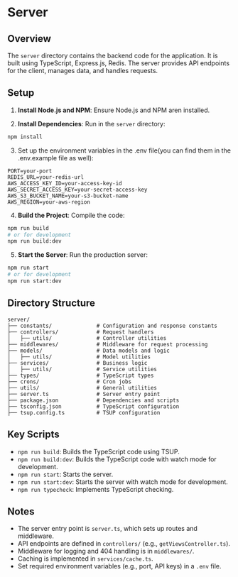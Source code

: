 # Server


## Overview

The `server` directory contains the backend code for the application. It is built using TypeScript, Express.js, Redis. The server provides API endpoints for the client, manages data, and handles requests.


## Setup

1. **Install Node.js and NPM**: Ensure Node.js and NPM aren installed. 

2. **Install Dependencies**: Run in the `server` directory:

```bash
npm install
```

3. Set up the environment variables in the .env file(you can find them in the .env.example file as well):
  
```
PORT=your-port
REDIS_URL=your-redis-url
AWS_ACCESS_KEY_ID=your-access-key-id
AWS_SECRET_ACCESS_KEY=your-secret-access-key
AWS_S3_BUCKET_NAME=your-s3-bucket-name
AWS_REGION=your-aws-region
```

4. **Build the Project**: Compile the code:

```bash
npm run build
# or for development
npm run build:dev
```

5. **Start the Server**: Run the production server:

```bash
npm run start
# or for development
npm run start:dev
```

## Directory Structure

```
server/
├── constants/              # Configuration and response constants
├── controllers/            # Request handlers
│   ├── utils/              # Controller utilities
├── middlewares/            # Middleware for request processing
├── models/                 # Data models and logic
│   ├── utils/              # Model utilities
├── services/               # Business logic
│   ├── utils/              # Service utilities
├── types/                  # TypeScript types
├── crons/                  # Cron jobs
├── utils/                  # General utilities
├── server.ts               # Server entry point
├── package.json            # Dependencies and scripts
├── tsconfig.json           # TypeScript configuration
├── tsup.config.ts          # TSUP configuration
```


## Key Scripts

- `npm run build`: Builds the TypeScript code using TSUP.
- `npm run build:dev`: Builds the TypeScript code with watch mode for development.
- `npm run start`: Starts the server.
- `npm run start:dev`: Starts the server with watch mode for development.
- `npm run typecheck`: Implements TypeScript checking.


## Notes

- The server entry point is `server.ts`, which sets up routes and middleware.
- API endpoints are defined in `controllers/` (e.g., `getViewsController.ts`).
- Middleware for logging and 404 handling is in `middlewares/`.
- Caching is implemented in `services/cache.ts`.
- Set required environment variables (e.g., port, API keys) in a `.env` file.
